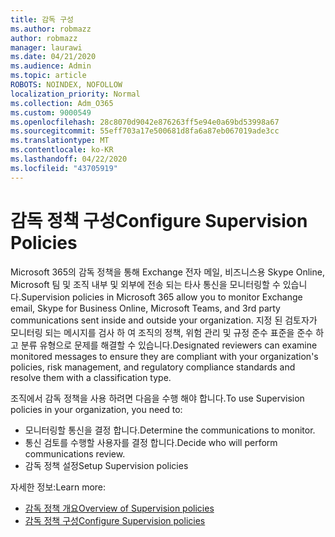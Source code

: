 ```yaml
---
title: 감독 구성
ms.author: robmazz
author: robmazz
manager: laurawi
ms.date: 04/21/2020
ms.audience: Admin
ms.topic: article
ROBOTS: NOINDEX, NOFOLLOW
localization_priority: Normal
ms.collection: Adm_O365
ms.custom: 9000549
ms.openlocfilehash: 28c8070d9042e876263ff5e94e0a69bd53998a67
ms.sourcegitcommit: 55eff703a17e500681d8fa6a87eb067019ade3cc
ms.translationtype: MT
ms.contentlocale: ko-KR
ms.lasthandoff: 04/22/2020
ms.locfileid: "43705919"
---
```

# <a name="configure-supervision-policies"></a><span data-ttu-id="85bce-102">감독 정책 구성</span><span class="sxs-lookup"><span data-stu-id="85bce-102">Configure Supervision Policies</span></span>

<span data-ttu-id="85bce-103">Microsoft 365의 감독 정책을 통해 Exchange 전자 메일, 비즈니스용 Skype Online, Microsoft 팀 및 조직 내부 및 외부에 전송 되는 타사 통신을 모니터링할 수 있습니다.</span><span class="sxs-lookup"><span data-stu-id="85bce-103">Supervision policies in Microsoft 365 allow you to monitor Exchange email, Skype for Business Online, Microsoft Teams, and 3rd party communications sent inside and outside your organization.</span></span> <span data-ttu-id="85bce-104">지정 된 검토자가 모니터링 되는 메시지를 검사 하 여 조직의 정책, 위험 관리 및 규정 준수 표준을 준수 하 고 분류 유형으로 문제를 해결할 수 있습니다.</span><span class="sxs-lookup"><span data-stu-id="85bce-104">Designated reviewers can examine monitored messages to ensure they are compliant with your organization's policies, risk management, and regulatory compliance standards and resolve them with a classification type.</span></span>

<span data-ttu-id="85bce-105">조직에서 감독 정책을 사용 하려면 다음을 수행 해야 합니다.</span><span class="sxs-lookup"><span data-stu-id="85bce-105">To use Supervision policies in your organization, you need to:</span></span>

- <span data-ttu-id="85bce-106">모니터링할 통신을 결정 합니다.</span><span class="sxs-lookup"><span data-stu-id="85bce-106">Determine the communications to monitor.</span></span>
- <span data-ttu-id="85bce-107">통신 검토를 수행할 사용자를 결정 합니다.</span><span class="sxs-lookup"><span data-stu-id="85bce-107">Decide who will perform communications review.</span></span>
- <span data-ttu-id="85bce-108">감독 정책 설정</span><span class="sxs-lookup"><span data-stu-id="85bce-108">Setup Supervision policies</span></span>

<span data-ttu-id="85bce-109">자세한 정보:</span><span class="sxs-lookup"><span data-stu-id="85bce-109">Learn more:</span></span>

- [<span data-ttu-id="85bce-110">감독 정책 개요</span><span class="sxs-lookup"><span data-stu-id="85bce-110">Overview of Supervision policies</span></span>](https://docs.microsoft.com/office365/securitycompliance/supervision-policies)
- [<span data-ttu-id="85bce-111">감독 정책 구성</span><span class="sxs-lookup"><span data-stu-id="85bce-111">Configure Supervision policies</span></span>](https://docs.microsoft.com/office365/securitycompliance/configure-supervision-policies)

